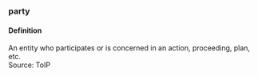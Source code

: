 ### party

<h4>Definition</h4><p>An entity who participates or is concerned in an action, proceeding, plan, etc.<br>Source: ToIP</p>